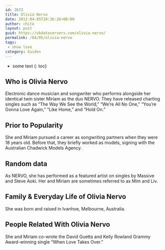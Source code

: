 ```yaml
---
id: 2672
title: Olivia Nervo
date: 2012-04-05T20:36:26+00:00
author: chito
layout: post
guid: https://ukdataservers.com/olivia-nervo/
permalink: /04/05/olivia-nervo
tags:
 - show love
category: Guides
---
```


* some text
{: toc}
          
          
## Who is  Olivia Nervo
                  
                  
                  
Electronic dance musician and songwriter who performs alongside her identical twin sister Miriam as the duo NERVO. They have released charting singles such as &#8220;The Way We See the World,&#8221; &#8220;We&#8217;re All No One,&#8221; &#8220;You&#8217;re Gonna Love Again,&#8221; &#8220;Like Home,&#8221; and &#8220;Hold On.&#8221;
                  
                
                
                
## Prior to Popularity 
                  
                  
                  
She and Miriam pursued a career as songwriting partners when they were 18 years old. Before that, they briefly worked as models, signing with the Australian Chadwick Models Agency.
                  
                
                
                
## Random data 
                  
                  
                  
As NERVO, she has performed as a featured artist on singles by Massive and Steve Aoki. Her and Miriam are sometimes referred to as Mim and Liv.
                  
                
                
                
## Family & Everyday Life of Olivia Nervo
                  
                  
                  
She was born and raised in Ivanhoe, Melbourne, Australia.
                  
                
                
                
## People Related With  Olivia Nervo
                  
                  
                  
She and Miriam co-wrote the David Guetta and Kelly Rowland Grammy Award-winning single &#8220;When Love Takes Over.&#8221;
                  
                
              
            
          
          
          
    
    
  
